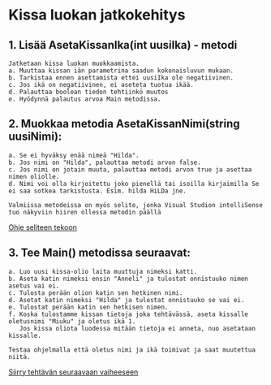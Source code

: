 # Kissa luokan jatkokehitys

## 1. Lisää AsetaKissanIka(int uusiIka) - metodi
	Jatketaan kissa luokan muokkaamista.
	a. Muuttaa kissan iän parametrina saadun kokonaisluvun mukaan.
	b. Tarkistaa ennen asettamista ettei uusiIka ole negatiivinen.
	c. Jos ikä on negatiivinen, ei aseteta tuotua ikää.
	d. Palauttaa boolean tiedon tehtiinkö muutos
	e. Hyödynnä palautus arvoa Main metodissa.

## 2. Muokkaa metodia AsetaKissanNimi(string uusiNimi):
	a. Se ei hyväksy enää nimeä "Hilda".
	b. Jos nimi on "Hilda", palauttaa metodi arvon false.
	c. Jos nimi on jotain muuta, palauttaa metodi arvon true ja asettaa nimen oliolle.
	d. Nimi voi olla kirjoitettu joko pienellä tai isoilla kirjaimilla Se ei saa sotkea tarkistusta. Esim. hilda HiLDa jne.
	
	Valmiissa metodeissa on myös selite, jonka Visual Studion intelliSense tuo näkyviin hiiren ollessa metodin päällä
[Ohje seliteen tekoon](https://learn.microsoft.com/en-us/dotnet/csharp/language-reference/language-specification/documentation-comments) 
 	

## 3. Tee Main() metodissa seuraavat:
	a. Luo uusi kissa-olio laita muuttuja nimeksi katti. 
	b. Aseta katin nimeksi ensin "Anneli" ja tulostat onnistuuko nimen asetus vai ei.
	c. Tulosta perään olion katin sen hetkinen nimi.
	d. Asetat katin nimeksi "Hilda" ja tulostat onnistuuko se vai ei.
	e. Tulostat perään katin sen hetkisen nimen.
	f. Koska tulostamme kissan tietoja joka tehtävässä, aseta kissalle oletusnimi "Miuku" ja oletus ikä 1. 
	   Jos kissa oliota luodessa mitään tietoja ei anneta, nuo asetataan kissalle. 
	
 	Testaa ohjelmalla että oletus nimi ja ikä toimivat ja saat muutettua niitä.

[Siirry tehtävän seuraavaan vaiheeseen](03_kissa.md)
